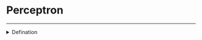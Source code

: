 # **Perceptron**

---

<details>
<summary>Defination</summary>

```js
The Perceptron is an algorithm for Supervised Learning of Binary Classifiers.
Its can be seen as a single unit of Artificial Neural Network.
Its also known as Prototype of Neural Nets.
```

</details>
